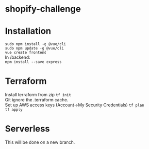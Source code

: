 # shopify-challenge

# Installation

`sudo npm install -g @vue/cli`  
`sudo npm update -g @vue/cli`  
`vue create frontend`  
In /backend:  
`npm install --save express`

# Terraform

Install terraform from zip
`tf init`  
Git ignore the .terraform cache.  
Set up AWS access keys (Account->My Security Credentials)
`tf plan`  
`tf apply`

# Serverless

This will be done on a new branch.
